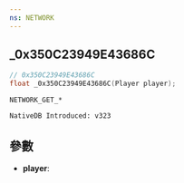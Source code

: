 ```yaml
---
ns: NETWORK
---
```

## _0x350C23949E43686C

```c
// 0x350C23949E43686C
float _0x350C23949E43686C(Player player);
```

```
NETWORK_GET_*

NativeDB Introduced: v323
```

## 參數
* **player**:
